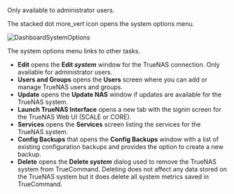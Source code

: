 &NewLine;

Only available to administrator users.

The stacked dot <span class="material-icons">more_vert</span> icon opens the system options menu.

![DashboardSystemOptions](/images/TrueCommand/Dashboard/DashboardSystemOptions.png "Dashboard System Options")

The system options menu links to other tasks. 

* **Edit** opens the **Edit *system*** window for the TrueNAS connection. Only available for administrator users.
* **Users and Groups** opens the **Users** screen where you can add or manage TrueNAS users and groups. 
* **Update** opens the **Update NAS** window if updates are available for the TrueNAS system. 
* **Launch TrueNAS Interface** opens a new tab with the signin screen for the TrueNAS Web UI (SCALE or CORE).
* **Services** opens the **Services** screen listing the services for the TrueNAS system.
* **Config Backups** that opens the **Config Backups** window with a list of existing configuration backups and provides the option to create a new backup.
* **Delete** opens the **Delete *system*** dialog used to remove the TrueNAS system from TrueCommand. 
  Deleting does not affect any data stored on the TrueNAS system but it does delete all system metrics saved in TrueCommand.